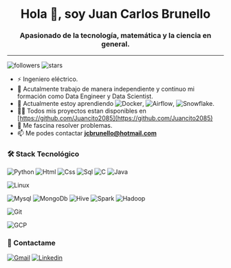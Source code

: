<h1 align="center">Hola 👋, soy Juan Carlos Brunello</h1>
<h3 align="center">Apasionado de la tecnología, matemática y la ciencia en general.</h3>

---

![followers](https://img.shields.io/github/followers/Juancito2085?style=social)
![stars](https://img.shields.io/github/stars/Juancito2085?style=social)


- ⚡ Ingeniero eléctrico.
- 🔭 Acutalmente trabajo de manera independiente y continuo mi formación como Data Engineer y Data Scientist.
- 🌱 Actualmente estoy aprendiendo ![Docker](https://img.shields.io/badge/-Docker-0db7ed?style=flat-square&logo=docker&logoColor=white), ![Airflow](https://img.shields.io/badge/-Apache%20Airflow-d9e5e4?style=flat-square&logo=ApacheAirflow&logoColor=black), ![Snowflake](https://img.shields.io/badge/-Snowflake-A0E3F6?style=flat-square&logo=Snowflake&logoColor=white).
- 👨‍💻 Todos mis proyectos estan disponibles en [https://github.com/Juancito2085](https://github.com/Juancito2085)
- 📝 Me fascina resolver problemas.
- 📫 Me podes contactar **jcbrunello@hotmail.com**

### 🛠 Stack Tecnológico

![Python](http://img.shields.io/badge/-Python-346e9e?style=flat-square&logo=python&logoColor=white)
![Html](http://img.shields.io/badge/-Html-e24c27?style=flat-square&logo=html5&logoColor=white)
![Css](http://img.shields.io/badge/-Css-2a65f1?style=flat-square&logo=css3&logoColor=white)
![Sql](http://img.shields.io/badge/-Sql-00758f?style=flat-square&logo=Mysql&logoColor=white)
![C](https://img.shields.io/badge/-FF5733?style=flat-square&logo=C&logoColor=white)
![Java](http://img.shields.io/badge/-Java-e8892f?style=flat-square&logo=java&logoColor=white)

![Linux](http://img.shields.io/badge/-Linux-fad134?style=flat-square&logo=linux&logoColor=black)

![Mysql](http://img.shields.io/badge/-Mysql-white?style=flat-square&logo=mysql)
![MongoDb](http://img.shields.io/badge/-MongoDb-white?style=flat-square&logo=mongodb)
![Hive](http://img.shields.io/badge/-Hive-white?style=flat-square&logo=apachehive)
![Spark](http://img.shields.io/badge/-Spark-white?style=flat-square&logo=apachespark)
![Hadoop](http://img.shields.io/badge/-Hadoop-white?style=flat-square&logo=apachehadoop)

![Git](http://img.shields.io/badge/-Git-white?style=flat-square&logo=git)

![GCP](https://img.shields.io/badge/-GCP-white?style=flat-square&logo=googlecloud)



### 💬 Contactame

[![Gmail](https://img.shields.io/badge/-c14438?style=for-the-badge&logo=Gmail&logoColor=white)](mailto:jcbrunello1985@gmail.com)
[![Linkedin](https://img.shields.io/badge/-0a66c2?style=for-the-badge&logo=Linkedin&logoColor=white)](https://www.linkedin.com/in/juan-carlos-brunello-2a3436212/)


